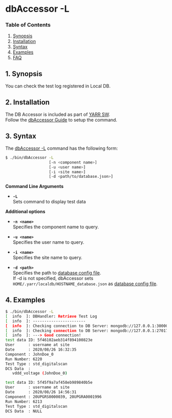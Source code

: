 # dbAccessor -L

### Table of Contents

1. [Synopsis](#1-synopsis)
2. [Installation](#2-installation)
3. [Syntax](#3-syntax)
4. [Examples](#4-examples)
5. [FAQ](#5-faq)

## 1. Synopsis

You can check the test log registered in Local DB.

## 2. Installation

The DB Accessor is included as part of [YARR SW](https://yarr.readthedocs.io/en/latest/).<br>
Follow the [dbAccessor Guide](accessor.md) to setup the command.

## 3. Syntax

The [dbAccessor -L](accessor-l.md) command has the following form:

```bash
$ ./bin/dbAccessor -L
                   [-n <component name>]
                   [-u <user name>]
                   [-i <site name>]
                   [-d <path/to/database.json>]
```

**Command Line Arguments**

- **``-L``**<br>
Sets command to display test data

**Additional options**

- **``-n <name>``**<br>
Specifies the component name to query.

- **``-u <name>``**<br>
Specifies the user name to query.

- **``-i <name>``**<br>
Specifies the site name to query.

- **``-d <path>``**<br>
Specifies the path to [database config file](database-config.md).<br>
If -d is not specified, dbAccessor sets `HOME/.yarr/localdb/HOSTNAME_database.json` as [database config file](database-config.md).

## 4. Examples

```bash
$ ./bin/dbAccessor -L
[  info  ]: DBHandler: Retrieve Test Log
[  info  ]: -----------------------
[  info  ]: Checking connection to DB Server: mongodb://127.0.0.1:30000/localdb ...
[  info  ]: Checking connection to DB Server: mongodb://127.0.0.1:27017/localdb ...
[  info  ]: ---> Good connection!
test data ID: 5f46102aeb314f894100823e
User      : username at site
Date      : 2020/08/26 16:32:35
Component : JohnDoe_0
Run Number: 6220
Test Type : std_digitalscan
DCS Data  :
   vddd_voltage (JohnDoe_0)

test data ID: 5f45f9a7af458eb989840b5e
User      : username at site
Date      : 2020/08/26 14:56:31
Component : 20UPGRS0000039, 20UPGRA0001996
Run Number: 6213
Test Type : std_digitalscan
DCS Data  : NULL
```
